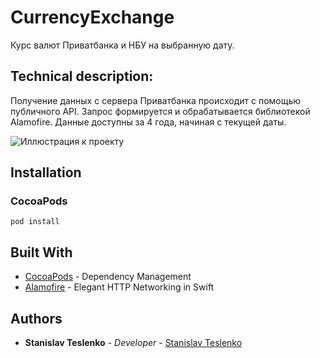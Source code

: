 # CurrencyExchange
Курс валют Приватбанка и НБУ на выбранную дату.

## Technical description:

Получение данных с сервера Приватбанка происходит с помощью публичного API. Запрос формируется и обрабатывается библиотекой 
Alamofire. 
Данные доступны за 4 года, начиная с текущей даты.

![Иллюстрация к проекту](https://user-images.githubusercontent.com/49919277/71822227-0760bb00-309d-11ea-80c2-9723975e4903.gif)

## Installation

### CocoaPods
```
pod install
```

## Built With

* [CocoaPods](https://cocoapods.org) - Dependency Management
* [Alamofire](https://github.com/Alamofire/Alamofire) - Elegant HTTP Networking in Swift

## Authors

* **Stanislav Teslenko** - *Developer* - [Stanislav Teslenko](https://github.com/StanislavTeslenko)
